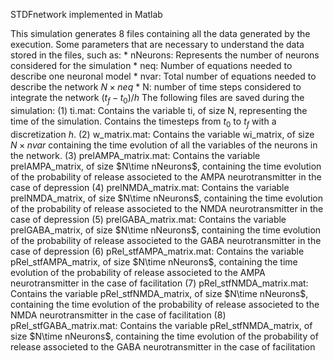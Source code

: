 STDFnetwork implemented in Matlab

This simulation generates 8 files containing all the data generated by the execution. Some parameters that are necessary to understand the data stored in the files, such as:
    * nNeurons: Represents the number of neurons considered for the simulation
    * neq: Number of equations needed to describe one neuronal model
    * nvar: Total number of equations needed to describe the network $N\times neq$
    * N: number of time steps considered to integrate the network $(t_f-t_0)/h$
The following files are saved during the simulation:
    (1) ti.mat: Contains the variable ti, of size N, representing the time of the simulation. Contains the timesteps from $t_0$ to $t_f$ with a discretization $h$.
    (2) w_matrix.mat: Contains the variable wi_matrix, of size $N \times nvar$ containing the time evolution of all the variables of the neurons in the network.
    (3) prelAMPA_matrix.mat: Contains the variable prelAMPA_matrix, of size $N\time nNeurons$, containing the time evolution of the probability of release associeted to the AMPA neurotransmitter in the case of depression
    (4) prelNMDA_matrix.mat: Contains the variable prelNMDA_matrix, of size $N\time nNeurons$, containing the time evolution of the probability of release associeted to the NMDA neurotransmitter in the case of depression
    (5) prelGABA_matrix.mat: Contains the variable prelGABA_matrix, of size $N\time nNeurons$, containing the time evolution of the probability of release associeted to the GABA neurotransmitter in the case of depression
    (6) pRel_stfAMPA_matrix.mat: Contains the variable pRel_stfAMPA_matrix, of size $N\time nNeurons$, containing the time evolution of the probability of release associeted to the AMPA neurotransmitter in the case of facilitation
    (7) pRel_stfNMDA_matrix.mat: Contains the variable pRel_stfNMDA_matrix, of size $N\time nNeurons$, containing the time evolution of the probability of release associeted to the NMDA neurotransmitter in the case of facilitation
    (8) pRel_stfGABA_matrix.mat: Contains the variable pRel_stfNMDA_matrix, of size $N\time nNeurons$, containing the time evolution of the probability of release associeted to the GABA neurotransmitter in the case of facilitation
